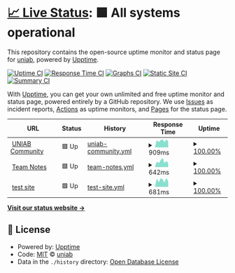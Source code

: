 # [📈 Live Status](https://uniab.github.io/upptime): <!--live status--> **🟩 All systems operational**

This repository contains the open-source uptime monitor and status page for [uniab](https://uniab.github.io/upptime), powered by [Upptime](https://github.com/upptime/upptime).

[![Uptime CI](https://github.com/uniab/upptime/workflows/Uptime%20CI/badge.svg)](https://github.com/uniab/upptime/actions?query=workflow%3A%22Uptime+CI%22)
[![Response Time CI](https://github.com/uniab/upptime/workflows/Response%20Time%20CI/badge.svg)](https://github.com/uniab/upptime/actions?query=workflow%3A%22Response+Time+CI%22)
[![Graphs CI](https://github.com/uniab/upptime/workflows/Graphs%20CI/badge.svg)](https://github.com/uniab/upptime/actions?query=workflow%3A%22Graphs+CI%22)
[![Static Site CI](https://github.com/uniab/upptime/workflows/Static%20Site%20CI/badge.svg)](https://github.com/uniab/upptime/actions?query=workflow%3A%22Static+Site+CI%22)
[![Summary CI](https://github.com/uniab/upptime/workflows/Summary%20CI/badge.svg)](https://github.com/uniab/upptime/actions?query=workflow%3A%22Summary+CI%22)

With [Upptime](https://upptime.js.org), you can get your own unlimited and free uptime monitor and status page, powered entirely by a GitHub repository. We use [Issues](https://github.com/uniab/upptime/issues) as incident reports, [Actions](https://github.com/uniab/upptime/actions) as uptime monitors, and [Pages](https://uniab.github.io/upptime) for the status page.

<!--start: status pages-->
<!-- This summary is generated by Upptime (https://github.com/upptime/upptime) -->
<!-- Do not edit this manually, your changes will be overwritten -->
<!-- prettier-ignore -->
| URL | Status | History | Response Time | Uptime |
| --- | ------ | ------- | ------------- | ------ |
| <img alt="" src="https://uniab.com/images/Lxf6e3NaG-gwW-zPZvAH9tpPOgSIAgR5g64CCjDhY1M/w:32/mb:500000/ar:1/aHR0cHM6Ly91bmlh/Yi5jb20vdXBsb2Fk/cy9hcnRpY2xlcy9i/Nm41NWpsd2diYWx6/YnBjdjgzbC5wbmc" height="13"> [UNIAB Community](https://uniab.com) | 🟩 Up | [uniab-community.yml](https://github.com/uniab/upptime/commits/HEAD/history/uniab-community.yml) | <details><summary><img alt="Response time graph" src="./graphs/uniab-community/response-time-week.png" height="20"> 909ms</summary><br><a href="https://uniab.github.io/upptime/history/uniab-community"><img alt="Response time 886" src="https://img.shields.io/endpoint?url=https%3A%2F%2Fraw.githubusercontent.com%2Funiab%2Fupptime%2FHEAD%2Fapi%2Funiab-community%2Fresponse-time.json"></a><br><a href="https://uniab.github.io/upptime/history/uniab-community"><img alt="24-hour response time 1083" src="https://img.shields.io/endpoint?url=https%3A%2F%2Fraw.githubusercontent.com%2Funiab%2Fupptime%2FHEAD%2Fapi%2Funiab-community%2Fresponse-time-day.json"></a><br><a href="https://uniab.github.io/upptime/history/uniab-community"><img alt="7-day response time 909" src="https://img.shields.io/endpoint?url=https%3A%2F%2Fraw.githubusercontent.com%2Funiab%2Fupptime%2FHEAD%2Fapi%2Funiab-community%2Fresponse-time-week.json"></a><br><a href="https://uniab.github.io/upptime/history/uniab-community"><img alt="30-day response time 970" src="https://img.shields.io/endpoint?url=https%3A%2F%2Fraw.githubusercontent.com%2Funiab%2Fupptime%2FHEAD%2Fapi%2Funiab-community%2Fresponse-time-month.json"></a><br><a href="https://uniab.github.io/upptime/history/uniab-community"><img alt="1-year response time 886" src="https://img.shields.io/endpoint?url=https%3A%2F%2Fraw.githubusercontent.com%2Funiab%2Fupptime%2FHEAD%2Fapi%2Funiab-community%2Fresponse-time-year.json"></a></details> | <details><summary><a href="https://uniab.github.io/upptime/history/uniab-community">100.00%</a></summary><a href="https://uniab.github.io/upptime/history/uniab-community"><img alt="All-time uptime 100.00%" src="https://img.shields.io/endpoint?url=https%3A%2F%2Fraw.githubusercontent.com%2Funiab%2Fupptime%2FHEAD%2Fapi%2Funiab-community%2Fuptime.json"></a><br><a href="https://uniab.github.io/upptime/history/uniab-community"><img alt="24-hour uptime 100.00%" src="https://img.shields.io/endpoint?url=https%3A%2F%2Fraw.githubusercontent.com%2Funiab%2Fupptime%2FHEAD%2Fapi%2Funiab-community%2Fuptime-day.json"></a><br><a href="https://uniab.github.io/upptime/history/uniab-community"><img alt="7-day uptime 100.00%" src="https://img.shields.io/endpoint?url=https%3A%2F%2Fraw.githubusercontent.com%2Funiab%2Fupptime%2FHEAD%2Fapi%2Funiab-community%2Fuptime-week.json"></a><br><a href="https://uniab.github.io/upptime/history/uniab-community"><img alt="30-day uptime 100.00%" src="https://img.shields.io/endpoint?url=https%3A%2F%2Fraw.githubusercontent.com%2Funiab%2Fupptime%2FHEAD%2Fapi%2Funiab-community%2Fuptime-month.json"></a><br><a href="https://uniab.github.io/upptime/history/uniab-community"><img alt="1-year uptime 100.00%" src="https://img.shields.io/endpoint?url=https%3A%2F%2Fraw.githubusercontent.com%2Funiab%2Fupptime%2FHEAD%2Fapi%2Funiab-community%2Fuptime-year.json"></a></details>
| <img alt="" src="https://team.uniab.com/favicon-32.png" height="13"> [Team Notes](https://team.uniab.com) | 🟩 Up | [team-notes.yml](https://github.com/uniab/upptime/commits/HEAD/history/team-notes.yml) | <details><summary><img alt="Response time graph" src="./graphs/team-notes/response-time-week.png" height="20"> 642ms</summary><br><a href="https://uniab.github.io/upptime/history/team-notes"><img alt="Response time 601" src="https://img.shields.io/endpoint?url=https%3A%2F%2Fraw.githubusercontent.com%2Funiab%2Fupptime%2FHEAD%2Fapi%2Fteam-notes%2Fresponse-time.json"></a><br><a href="https://uniab.github.io/upptime/history/team-notes"><img alt="24-hour response time 690" src="https://img.shields.io/endpoint?url=https%3A%2F%2Fraw.githubusercontent.com%2Funiab%2Fupptime%2FHEAD%2Fapi%2Fteam-notes%2Fresponse-time-day.json"></a><br><a href="https://uniab.github.io/upptime/history/team-notes"><img alt="7-day response time 642" src="https://img.shields.io/endpoint?url=https%3A%2F%2Fraw.githubusercontent.com%2Funiab%2Fupptime%2FHEAD%2Fapi%2Fteam-notes%2Fresponse-time-week.json"></a><br><a href="https://uniab.github.io/upptime/history/team-notes"><img alt="30-day response time 647" src="https://img.shields.io/endpoint?url=https%3A%2F%2Fraw.githubusercontent.com%2Funiab%2Fupptime%2FHEAD%2Fapi%2Fteam-notes%2Fresponse-time-month.json"></a><br><a href="https://uniab.github.io/upptime/history/team-notes"><img alt="1-year response time 601" src="https://img.shields.io/endpoint?url=https%3A%2F%2Fraw.githubusercontent.com%2Funiab%2Fupptime%2FHEAD%2Fapi%2Fteam-notes%2Fresponse-time-year.json"></a></details> | <details><summary><a href="https://uniab.github.io/upptime/history/team-notes">100.00%</a></summary><a href="https://uniab.github.io/upptime/history/team-notes"><img alt="All-time uptime 99.88%" src="https://img.shields.io/endpoint?url=https%3A%2F%2Fraw.githubusercontent.com%2Funiab%2Fupptime%2FHEAD%2Fapi%2Fteam-notes%2Fuptime.json"></a><br><a href="https://uniab.github.io/upptime/history/team-notes"><img alt="24-hour uptime 100.00%" src="https://img.shields.io/endpoint?url=https%3A%2F%2Fraw.githubusercontent.com%2Funiab%2Fupptime%2FHEAD%2Fapi%2Fteam-notes%2Fuptime-day.json"></a><br><a href="https://uniab.github.io/upptime/history/team-notes"><img alt="7-day uptime 100.00%" src="https://img.shields.io/endpoint?url=https%3A%2F%2Fraw.githubusercontent.com%2Funiab%2Fupptime%2FHEAD%2Fapi%2Fteam-notes%2Fuptime-week.json"></a><br><a href="https://uniab.github.io/upptime/history/team-notes"><img alt="30-day uptime 100.00%" src="https://img.shields.io/endpoint?url=https%3A%2F%2Fraw.githubusercontent.com%2Funiab%2Fupptime%2FHEAD%2Fapi%2Fteam-notes%2Fuptime-month.json"></a><br><a href="https://uniab.github.io/upptime/history/team-notes"><img alt="1-year uptime 99.88%" src="https://img.shields.io/endpoint?url=https%3A%2F%2Fraw.githubusercontent.com%2Funiab%2Fupptime%2FHEAD%2Fapi%2Fteam-notes%2Fuptime-year.json"></a></details>
| <img alt="" src="https://icons.duckduckgo.com/ip3/test.uniab.com.ico" height="13"> [test site](https://test.uniab.com) | 🟩 Up | [test-site.yml](https://github.com/uniab/upptime/commits/HEAD/history/test-site.yml) | <details><summary><img alt="Response time graph" src="./graphs/test-site/response-time-week.png" height="20"> 681ms</summary><br><a href="https://uniab.github.io/upptime/history/test-site"><img alt="Response time 664" src="https://img.shields.io/endpoint?url=https%3A%2F%2Fraw.githubusercontent.com%2Funiab%2Fupptime%2FHEAD%2Fapi%2Ftest-site%2Fresponse-time.json"></a><br><a href="https://uniab.github.io/upptime/history/test-site"><img alt="24-hour response time 834" src="https://img.shields.io/endpoint?url=https%3A%2F%2Fraw.githubusercontent.com%2Funiab%2Fupptime%2FHEAD%2Fapi%2Ftest-site%2Fresponse-time-day.json"></a><br><a href="https://uniab.github.io/upptime/history/test-site"><img alt="7-day response time 681" src="https://img.shields.io/endpoint?url=https%3A%2F%2Fraw.githubusercontent.com%2Funiab%2Fupptime%2FHEAD%2Fapi%2Ftest-site%2Fresponse-time-week.json"></a><br><a href="https://uniab.github.io/upptime/history/test-site"><img alt="30-day response time 742" src="https://img.shields.io/endpoint?url=https%3A%2F%2Fraw.githubusercontent.com%2Funiab%2Fupptime%2FHEAD%2Fapi%2Ftest-site%2Fresponse-time-month.json"></a><br><a href="https://uniab.github.io/upptime/history/test-site"><img alt="1-year response time 664" src="https://img.shields.io/endpoint?url=https%3A%2F%2Fraw.githubusercontent.com%2Funiab%2Fupptime%2FHEAD%2Fapi%2Ftest-site%2Fresponse-time-year.json"></a></details> | <details><summary><a href="https://uniab.github.io/upptime/history/test-site">100.00%</a></summary><a href="https://uniab.github.io/upptime/history/test-site"><img alt="All-time uptime 96.65%" src="https://img.shields.io/endpoint?url=https%3A%2F%2Fraw.githubusercontent.com%2Funiab%2Fupptime%2FHEAD%2Fapi%2Ftest-site%2Fuptime.json"></a><br><a href="https://uniab.github.io/upptime/history/test-site"><img alt="24-hour uptime 100.00%" src="https://img.shields.io/endpoint?url=https%3A%2F%2Fraw.githubusercontent.com%2Funiab%2Fupptime%2FHEAD%2Fapi%2Ftest-site%2Fuptime-day.json"></a><br><a href="https://uniab.github.io/upptime/history/test-site"><img alt="7-day uptime 100.00%" src="https://img.shields.io/endpoint?url=https%3A%2F%2Fraw.githubusercontent.com%2Funiab%2Fupptime%2FHEAD%2Fapi%2Ftest-site%2Fuptime-week.json"></a><br><a href="https://uniab.github.io/upptime/history/test-site"><img alt="30-day uptime 100.00%" src="https://img.shields.io/endpoint?url=https%3A%2F%2Fraw.githubusercontent.com%2Funiab%2Fupptime%2FHEAD%2Fapi%2Ftest-site%2Fuptime-month.json"></a><br><a href="https://uniab.github.io/upptime/history/test-site"><img alt="1-year uptime 96.65%" src="https://img.shields.io/endpoint?url=https%3A%2F%2Fraw.githubusercontent.com%2Funiab%2Fupptime%2FHEAD%2Fapi%2Ftest-site%2Fuptime-year.json"></a></details>

<!--end: status pages-->

[**Visit our status website →**](https://uniab.github.io/upptime)

## 📄 License

- Powered by: [Upptime](https://github.com/upptime/upptime)
- Code: [MIT](./LICENSE) © [uniab](https://uniab.github.io/upptime)
- Data in the `./history` directory: [Open Database License](https://opendatacommons.org/licenses/odbl/1-0/)
